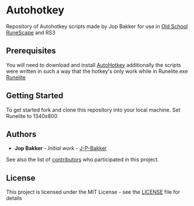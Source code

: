 # Autohotkey
Repository of Autohotkey scripts made by Jop Bakker for use in [Old School RuneScape](https://oldschool.runescape.com/) and RS3

## Prerequisites

You will need to download and install [AutoHotkey](https://www.autohotkey.com/) additionally the scripts were written in such a way that the hotkey's only work while in Runelite.exe [Runelite](https://runelite.net/)

## Getting Started

To get started fork and clone this repository into your local machine.
Set Runelite to 1340x800


## Authors

* **Jop Bakker** - *Initial work* - [J-P-Bakker](https://github.com/J-P-Bakker)

See also the list of [contributors](https://github.com/J-P-Bakker/TC-ahk/graphs/contributors) who participated in this project.

## License

This project is licensed under the MIT License - see the [LICENSE](LICENSE) file for details
